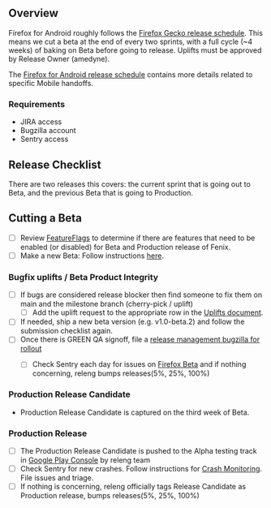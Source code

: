## Overview ##

Firefox for Android roughly follows the [Firefox Gecko release schedule](https://wiki.mozilla.org/Release_Management/Calendar#Calendars).
This means we cut a beta at the end of every two sprints, with a full cycle (~4 weeks) of baking on Beta before going to release. Uplifts must be approved by Release Owner (amedyne).

The [Firefox for Android release schedule](https://docs.google.com/spreadsheets/d/1HotjliSCGOp2nTkfXrxv8qYcurNpkqLWBKbbId6ovTY/edit#gid=0) contains more details related to specific Mobile handoffs.

### Requirements
- JIRA access
- Bugzilla account
- Sentry access

## Release Checklist
There are two releases this covers: the current sprint that is going out to Beta, and the previous Beta that is going to Production.

## Cutting a Beta

- [ ] Review [FeatureFlags](https://github.com/mozilla-mobile/fenix/blob/main/app/src/main/java/org/mozilla/fenix/FeatureFlags.kt) to determine if there are features that need to be enabled (or disabled) for Beta and Production release of Fenix. 
- [ ] Make a new Beta: Follow instructions [here](https://github.com/mozilla-mobile/fenix/wiki/Creating-a-release-branch).
### Bugfix uplifts / Beta Product Integrity 
- [ ] If bugs are considered release blocker then find someone to fix them on main and the milestone branch (cherry-pick / uplift)
    - [ ] Add the uplift request to the appropriate row in the [Uplifts document](https://docs.google.com/spreadsheets/d/1qIvHpcQ3BqJtlzV5T4M1MhbWVxkNiG-ToeYnWEBW4-I/edit#gid=0).
- [ ] If needed, ship a new beta version (e.g. v1.0-beta.2) and follow the submission checklist again.
- [ ] Once there is GREEN QA signoff, file a [release management bugzilla for rollout](https://bugzilla.mozilla.org/show_bug.cgi?id=1664366)
    - [ ] Check Sentry each day for issues on [Firefox Beta](https://sentry.prod.mozaws.net/operations/firefox-beta/) and if nothing concerning, releng bumps releases(5%, 25%, 100%)


### Production Release Candidate 
- Production Release Candidate is captured on the third week of Beta.  


### Production Release
- [ ] The Production Release Candidate is pushed to the Alpha testing track in [Google Play Console](https://play.google.com/console/u/0/developers/7083182635971239206/app/4972519468758466290/releases/overview) by releng team
- [ ] Check Sentry for new crashes. Follow instructions for [Crash Monitoring](https://github.com/mozilla-mobile/fenix/wiki/Crash-Monitoring). File issues and triage.
- [ ] If nothing is concerning, releng officially tags Release Candidate as Production release, bumps releases(5%, 25%, 100%)
